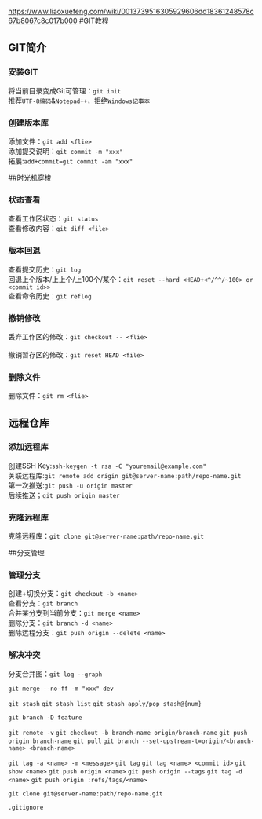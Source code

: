 https://www.liaoxuefeng.com/wiki/0013739516305929606dd18361248578c67b8067c8c017b000
#GIT教程
## GIT简介
### 安装GIT
将当前目录变成Git可管理：`git init`<br>
推荐`UTF-8编码`&`Notepad++`，拒绝`Windows记事本`

### 创建版本库
添加文件：`git add <flie>`<br>
添加提交说明：`git commit -m "xxx"`<br>
拓展:`add+commit=git commit -am "xxx"`

##时光机穿梭
### 状态查看
查看工作区状态：`git status`<br>
查看修改内容：`git diff <file>`

### 版本回退
查看提交历史：`git log`<br>
回退上个版本/上上个/上100个/某个：`git reset --hard <HEAD+<^/^^/~100> or <commit id>>`<br>
查看命令历史：`git reflog`

### 撤销修改
丢弃工作区的修改：`git checkout -- <flie>`<br>  
撤销暂存区的修改：`git reset HEAD <file>`

### 删除文件
删除文件：`git rm <flie>`

## 远程仓库
### 添加远程库
创建SSH Key:`ssh-keygen -t rsa -C "youremail@example.com"`<br>
关联远程库:`git remote add origin git@server-name:path/repo-name.git`<br>
第一次推送:`git push -u origin master`<br>
后续推送；`git push origin master`

### 克隆远程库
克隆远程库：`git clone git@server-name:path/repo-name.git`

##分支管理
### 管理分支
创建+切换分支：`git checkout -b <name>`<br>
查看分支：`git branch`<br>
合并某分支到当前分支：`git merge <name>`<br>
删除分支：`git branch -d <name>`<br>
删除远程分支：`git push origin --delete <name>` 

### 解决冲突
分支合并图：`git log --graph`

`git merge --no-ff -m "xxx" dev`

`git stash`
`git stash list`
`git stash apply/pop stash@{num}`

`git branch -D feature`

`git remote -v`
`git checkout -b branch-name origin/branch-name`
`git push origin branch-name`
`git pull`
`git branch --set-upstream-t=origin/<branch-name> <branch-name> `

`git tag -a <name> -m <message>`
`git tag`
`git tag <name> <commit id>`
`git show <name>`
`git push origin <name>`
`git push origin --tags`
`git tag -d <name>`
`git push origin :refs/tags/<name>`

`git clone git@server-name:path/repo-name.git`

`.gitignore`